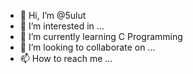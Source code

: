 - 👋 Hi, I’m @5ulut
- 👀 I’m interested in ...
- 🌱 I’m currently learning C Programming
- 💞️ I’m looking to collaborate on ...
- 📫 How to reach me ...

<!---
5ulut/5ulut is a ✨ special ✨ repository because its `README.md` (this file) appears on your GitHub profile.
You can click the Preview link to take a look at your changes.
--->
